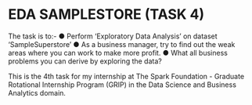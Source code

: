 # EDA SAMPLESTORE (TASK 4)

The task is to:-
● Perform ‘Exploratory Data Analysis’ on dataset ‘SampleSuperstore’
● As a business manager, try to find out the weak areas where you can work to
make more profit.
● What all business problems you can derive by exploring the data?

This is the 4th task for my internship at The Spark Foundation - Graduate Rotational Internship Program (GRIP) in the Data Science and Business Analytics domain.
